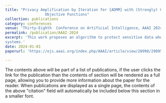 ```yaml
---
title: "Privacy Amplification by Iteration for {ADMM} with (Strongly) Convex
                  Objective Functions"
collection: publications
category: conferences
venue: 'Thirty-Eighth  Conference on Artificial Intelligence, AAAI 2024'
permalink: /publication/AAAI-2024
excerpt: 'This work proposes an algorithm to protect sensitive data when coordinating between multiple users in iterative ADMM optimization
systems.'
date: 2024-01-01
paperurl: 'https://ojs.aaai.org/index.php/AAAI/article/view/28998/29895'

---
```


The contents above will be part of a list of publications, if the user clicks the link for the publication than the contents of section will be rendered as a full page, allowing you to provide more information about the paper for the reader. When publications are displayed as a single page, the contents of the above "citation" field will automatically be included below this section in a smaller font.